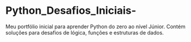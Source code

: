 # Python_Desafios_Iniciais-
Meu portfólio inicial para aprender Python do zero ao nível Júnior. Contém soluções para desafios de lógica, funções e estruturas de dados.
